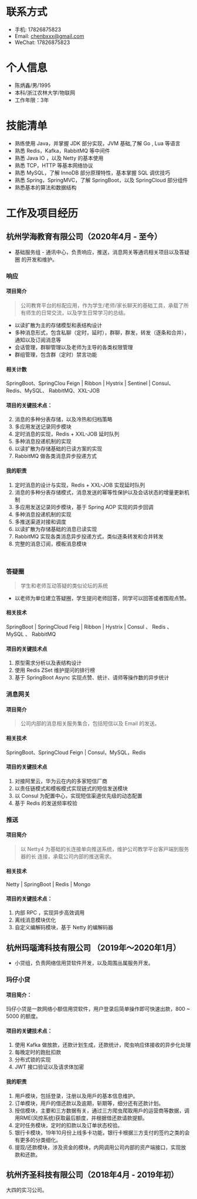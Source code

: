 
# 联系方式
- 手机: 17826875823
- Email: chenbxxx@gmail.com
- WeChat: 17826875823

# 个人信息

 - 陈炳鑫/男/1995
 - 本科/浙江农林大学/物联网
 - 工作年限：3年


# 技能清单

- 熟练使⽤ Java，并掌握 JDK 部分实现，JVM 基础,了解 Go , Lua 等语⾔ 
- 熟悉 Redis，Kafka，RabbitMQ 等中间件 
- 熟悉 Java IO ，以及 Netty 的基本使⽤ 
- 熟悉 TCP，HTTP 等基本⽹络协议 
- 熟悉 MySQL，了解 InnoDB 部分原理特性，基本掌握 SQL 调优技巧 
- 熟悉 Spring，SpringMVC，了解 SpringBoot，以及 SpringCloud 部分组件 
- 熟悉基本的算法和数据结构

# 工作及项目经历

## 杭州学海教育有限公司（2020年4月 - 至今）

- 基础服务组 - 通讯中⼼，负责响应，推送，消息⽹关等通讯相关项⽬以及答疑圈 的开发和维护。

### 响应

#### 项目简介

> 公司教育平台的标配应⽤，作为学⽣/⽼师/家⻓聊天的基础⼯具，承载了所有师⽣的⽇常交流，以及学生日常学习的总结。

- 以读扩散为主的存储模型和表结构设计
- 多种消息形式，包含私聊（定时，延时），群聊，群发，转发（逐条和合并），通知以及订阅消息等
- 会话管理，群聊管理以及⽼师为主导的各类权限管理
-  群组管理，包含群（定时）禁⾔功能

#### 相关计数

 SpringBoot、SpringClou Feign | Ribbon | Hystrix | Sentinel | Consul、Redis、MySQL、 RabbitMQ、XXL-JOB

#### 项目的关键技术点：

2. 消息的多种分表存储，以及冷热和归档策略
3. 多应用发送记录同步模块
3. 定时消息的实现，Redis + XXL-JOB 延时队列
4. 多种消息投递机制的实现
5. 以读扩散为存储基础的已读方案的实现
6. RabbitMQ 做各类消息异步投递方式

#### 我的职责

1. 定时消息的设计与实现，Redis + XXL-JOB 实现延时队列 
2. 消息的多种分表存储模式，消息发送的幂等性保护以及会话状态的增量更新机制
3. 多应⽤发送记录同步模块，基于 Spring AOP 实现的异步回调 
4. 多种消息投递机制的实现 
5. 多推送渠道对接和调度
6.  以读扩散为存储基础的消息已读实现 
7.  RabbitMQ 实现各类消息异步投递⽅式，类似逐条转发和合并转发
8. 完整的消息订阅，模板消息模块

<br>

### 答疑圈

> 学⽣和⽼师互动答疑的类似论坛的系统

- 以⽼师为单位建⽴答疑圈，学⽣提问⽼师回答，同学可以回答或者围观点赞。

#### 相关技术
SpringBoot | SpringCloud Feig | Ribbon | Hystrix | Consul 、 Redis 、 MySQL 、 RabbitMQ

#### 项⽬的关键技术点
1. 原型需求分析以及表结构设计
2. 使⽤ Redis ZSet 维护提问的排⾏榜
3. 基于 SpringBoot Async 实现点赞、统计、请师等操作数的异步统计



### 消息⽹关

#### 项⽬简介 

> 公司内部的消息相关服务集合，包括短信以及 Email 的发送。 

#### 相关技术 

SpringBoot、SpringCloud Feign | Consul，MySQL，Redis 

#### 项⽬的关键技术点 

1. 对接阿⾥云，华为云在内的多家短信⼚商
2. 以责任链模式和模板模式实现链式的短信发送模块
3. 以 Consul 为配置中⼼，实现短信渠道优先级的动态配置 
4.  基于 Redis 的发送频率校验



### 推送

####  项⽬简介
> 以 Netty4 为基础的⻓连接单向推送系统，维护公司教学平台客⼾端到服务器的⻓
> 连接，承载公司内部的推送需求。

#### 相关技术
Netty |  SpringBoot |  Redis |  Mongo

#### 项⽬的关键技术点：
1. 内部 RPC ，实现异步⾼效调⽤
2. 离线消息模块优化
3. ⾃定义编解码模块，基于 Netty 的编解码器






## 杭州玛瑙湾科技有限公司 （2019年〜2020年1月）

- 小贷组，负责网络信用贷软件开发，以及周围丛属服务开发。



### 玛仔小贷 

####  项目简介： 

玛仔小贷是一款网络小额信用贷软件，用户登录后简单操作即可快速出款，800 ~ 5000 的额度。



#### 项目的关键技术点：

1. 使用 Kafka 做放款，还款计划生成，还款统计，爬虫响应体接收的异步化处理
2. 每晚定时的跑批扣款
3. 分布式锁的实现
4. JWT 接口验证以及请求体加密



#### 我的职责

1. 用戶模块，包括登录，注册以及用戶的基本信息维护。
2. 订单模块，用戶的借还款以及逾期，斩期等，细分还有还款计划。
3. 授信模块，主要和三方数据有关，通过三方爬虫爬取用戶的运营商等数据，调用RME(⻛控系统)获取最后额度，并根据借还款请款提额。
4. 定时任务模块，定时的扣款以及订单状态校验。
5. 银行卡模块，19年10月份上线多卡功能，银行卡根据三方支付的签约之类的会有更多的分类细化。
6. 提现/还款模块，涉及资金的模块，内网调用公司内部的资产端接口，实现放款和还款。

 



## 杭州齐圣科技有限公司（2018年4月 - 2019年初）

大四的实习公司。